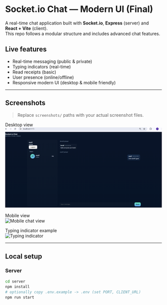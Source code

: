 # Socket.io Chat — Modern UI (Final)

A real-time chat application built with **Socket.io**, **Express** (server) and **React + Vite** (client).  
This repo follows a modular structure and includes advanced chat features.

## Live features
- Real-time messaging (public & private)
- Typing indicators (real-time)
- Read receipts (basic)
- User presence (online/offline)
- Responsive modern UI (desktop & mobile friendly)

---

## Screenshots

> Replace `screenshots/` paths with your actual screenshot files.

Desktop view  
![Desktop chat view](screenshots/desktop.png)

Mobile view  
![Mobile chat view](screenshots/mobile.png)

Typing indicator example  
![Typing indicator](screenshots/typing.png)

---

## Local setup

### Server
```bash
cd server
npm install
# optionally copy .env.example -> .env (set PORT, CLIENT_URL)
npm run start
